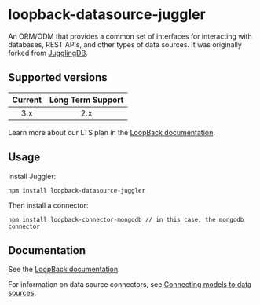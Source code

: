 # loopback-datasource-juggler  

An ORM/ODM that provides a common set of interfaces for interacting with databases, REST APIs, and other types of data sources. It was originally forked from [JugglingDB](https://github.com/1602/jugglingdb).

## Supported versions

Current|Long Term Support
:-:|:-:
3.x|2.x

Learn more about our LTS plan in the [LoopBack documentation](http://loopback.io/doc/en/contrib/Long-term-support.html).

## Usage

Install Juggler:

```
npm install loopback-datasource-juggler
```

Then install a connector:

```
npm install loopback-connector-mongodb // in this case, the mongodb connector
```

## Documentation

See the [LoopBack documentation](http://loopback.io/doc/en/lb3/index.html).

For information on data source connectors, see [Connecting models to data sources](https://loopback.io/doc/en/lb3/Connecting-models-to-data-sources.html).
